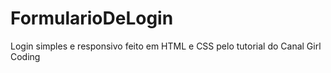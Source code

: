 # FormularioDeLogin
Login simples e responsivo feito em HTML e CSS pelo tutorial do Canal Girl Coding
